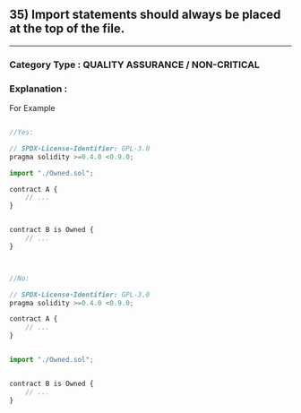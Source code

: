 ## 35) Import statements should always be placed at the top of the file.


---

### **Category Type** : QUALITY ASSURANCE / NON-CRITICAL


### **Explanation** : 

For Example


```javascript

//Yes:

// SPDX-License-Identifier: GPL-3.0
pragma solidity >=0.4.0 <0.9.0;

import "./Owned.sol";

contract A {
	// ...
}


contract B is Owned {
	// ...
}



//No:

// SPDX-License-Identifier: GPL-3.0
pragma solidity >=0.4.0 <0.9.0;

contract A {
	// ...
}


import "./Owned.sol";


contract B is Owned {
	// ...
}


```


 

